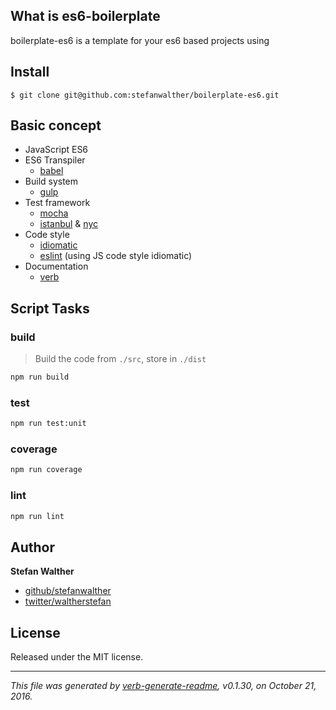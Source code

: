 ## What is es6-boilerplate

boilerplate-es6 is a template for your es6 based projects using

## Install

```
$ git clone git@github.com:stefanwalther/boilerplate-es6.git
```

## Basic concept

* JavaScript ES6
* ES6 Transpiler
  - [babel](https://babeljs.io/)
* Build system
  - [gulp](http://gulpjs.com/)
* Test framework
  - [mocha](https://mochajs.org/)
  - [istanbul](https://istanbul.js.org/) & [nyc](https://github.com/istanbuljs/nyc)
* Code style
  - [idiomatic](https://github.com/rwaldron/idiomatic.js/)
  - [eslint](http://eslint.org/) (using JS code style idiomatic)
* Documentation
  - [verb](https://github.com/verbose/verb)

## Script Tasks

### build

> Build the code from `./src`, store in `./dist`

```sh
npm run build
```

### test

```sh
npm run test:unit
```

### coverage

```sh
npm run coverage
```

### lint

```sh
npm run lint
```

## Author

**Stefan Walther**

* [github/stefanwalther](https://github.com/stefanwalther)
* [twitter/waltherstefan](http://twitter.com/waltherstefan)

## License

Released under the MIT license.

***

_This file was generated by [verb-generate-readme](https://github.com/verbose/verb-generate-readme), v0.1.30, on October 21, 2016._